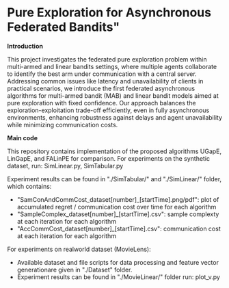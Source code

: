# Pure Exploration for Asynchronous Federated Bandits"

**Introduction**

This project investigates the federated pure exploration problem within multi-armed and linear bandits settings, where multiple agents collaborate to identify the best arm under communication with a central server. Addressing common issues like latency and unavailability of clients in practical scenarios, we introduce the first federated asynchronous algorithms for multi-armed bandit (MAB) and linear bandit models aimed at pure exploration with fixed confidence. Our approach balances the exploration-exploitation trade-off efficiently, even in fully asynchronous environments, enhancing robustness against delays and agent unavailability while minimizing communication costs.


**Main code**

This repository contains implementation of the proposed algorithms UGapE, LinGapE, and FALinPE for comparison.
For experiments on the synthetic dataset, run:
SimLinear.py, 
SimTabular.py

Experiment results can be found in "./SimTabular/" and "./SimLinear/" folder, which contains:
- "SamConAndCommCost_dataset[number]_[startTime].png/pdf": plot of accumulated regret / communication cost over time for each algorithm
- "SampleComplex_dataset[number]_[startTime].csv": sample complexty at each iteration for each algorithm
- "AccCommCost_dataset[number]_[startTime].csv": communication cost at each iteration for each algorithm

For experiments on realworld dataset (MovieLens): 
- Available dataset and file scripts for data processing and feature vector generationare given in "./Dataset" folder. 
- Experiment results can be found in "./MovieLinear/" folder run: plot_v.py
